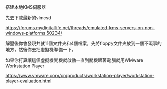 搭建本地KMS伺服器

先去下載最新的vlmcsd

https://forums.mydigitallife.net/threads/emulated-kms-servers-on-non-windows-platforms.50234/


解壓後你會發現共就11個文件夾和4個檔案，先將floppy文件夾放到一個不礙事的地方，然後你去把虛擬機準備一下。

如果你打算讓這個虛擬機開機就啟動一直到關機跟著電腦就用WMware Workstation Player

https://www.vmware.com/cn/products/workstation-player/workstation-player-evaluation.html


